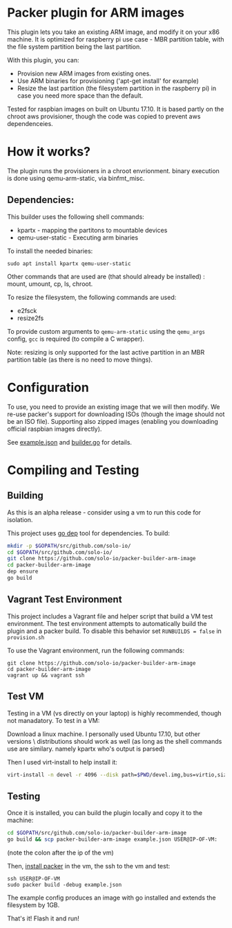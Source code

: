 # Packer plugin for ARM images

This plugin lets you take an existing ARM image, and modify it on your x86 machine.
It is optimized for raspberry pi use case - MBR partition table, with the file system partition 
being the last partition.

With this plugin, you can:
- Provision new ARM images from existing ones.
- Use ARM binaries for provisioning ('apt-get install' for example)
- Resize the last partition (the filesystem partition in the raspberry pi) in case you need more
  space than the default.

Tested for raspbian images on built on Ubuntu 17.10. It is based partly on the chroot aws 
provisioner, though the code was copied to prevent aws dependenceies.

# How it works?

The plugin runs the provisioners in a chroot envrionment. binary execution is done using
qemu-arm-static, via binfmt_misc.


## Dependencies:
This builder uses the following shell commands:
- kpartx - mapping the partitons to mountable devices
- qemu-user-static - Executing arm binaries

To install the needed binaries:
```
sudo apt install kpartx qemu-user-static
```
Other commands that are used are (that should already be installed) : mount, umount, cp, ls, chroot.

To resize the filesystem, the following commands are used:
- e2fsck
- resize2fs

To provide custom arguments to `qemu-arm-static` using the `qemu_args` config, `gcc` is required (to compile a C wrapper).

Note: resizing is only supported for the last active
partition in an MBR partition table (as there is no need to move things).

# Configuration
To use, you need to provide an existing image that we will then modify. We re-use packer's support 
for downloading ISOs (though the image should not be an ISO file).
Supporting also zipped images (enabling you downloading official raspbian images directly).

See [example.json](example.json) and [builder.go](pkg/builder/builder.go) for details.

# Compiling and Testing
## Building
As this is an alpha release - consider using a vm to run this code for isolation.

This project uses [go dep](https://github.com/golang/dep) tool for dependencies.
To build:
```bash
mkdir -p $GOPATH/src/github.com/solo-io/
cd $GOPATH/src/github.com/solo-io/
git clone https://github.com/solo-io/packer-builder-arm-image
cd packer-builder-arm-image
dep ensure
go build
```

## Vagrant Test Environment
This project includes a Vagrant file and helper script that build a VM test environment. The test environment attempts to automatically build the plugin and a packer build. To disable this behavior set ```RUNBUILDS = false``` in ```provision.sh```

To use the Vagrant environment, run the following commands:

```
git clone https://github.com/solo-io/packer-builder-arm-image
cd packer-builder-arm-image
vagrant up && vagrant ssh
```

## Test VM
Testing in a VM (vs directly on your laptop) is highly recommended, though not manadatory. To test in a VM:

Download a linux machine. I personally used Ubuntu 17.10, but other versions \ distributions should work as well (as long as the shell commands use are similary. namely kpartx who's output is parsed)

Then I used virt-install to help install it:
```bash
virt-install -n devel -r 4096 --disk path=$PWD/devel.img,bus=virtio,size=40 -c ~/Downloads/ubuntu-17.10-desktop-amd64.iso --network network=default,model=virtio
```

## Testing
Once it is installed, you can build the plugin locally and copy it to the machine:
```bash
cd $GOPATH/src/github.com/solo-io/packer-builder-arm-image
go build && scp packer-builder-arm-image example.json USER@IP-OF-VM:
```
(note the colon after the ip of the vm)

Then, [install packer](https://www.packer.io/docs/install/index.html) in the vm, the ssh to the vm and test:
```
ssh USER@IP-OF-VM
sudo packer build -debug example.json
```

The example config produces an image with go installed and extends the filesystem by 1GB.

That's it! Flash it and run!
